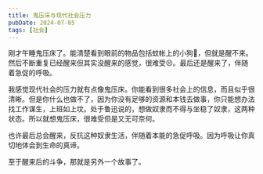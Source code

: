 ```yaml
---
title: 鬼压床与现代社会压力
pubDate: 2024-07-05
tags: [社会]
---
```


刚才午睡鬼压床了。能清楚看到眼前的物品包括蚊帐上的小狗🐶，但就是醒不来。然后不断重复已经醒来但其实没醒来的感觉，很难受😣。最后还是醒来了，伴随着急促的呼吸。

我感觉现代社会的压力就有点像鬼压床。你能看到很多社会上的信息，而且似乎很清晰。但是你什么也做不了，因为你没有足够的资源和本钱去做事，你只能想办法找工作谋生，上班如上坟。处于鲁迅说的，想做奴隶而不得与坐稳了奴隶，这两种状态。所以就想鬼压床，很难受但是又无可奈何。

也许最后总会醒来，反抗这种奴隶生活，伴随着本能的急促呼吸。因为呼吸让你真切地体会到生命的真谛。

至于醒来后的斗争，那就是另外一个故事了。

